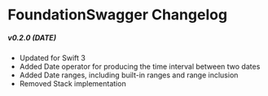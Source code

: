 FoundationSwagger Changelog
===========================


##### v0.2.0 (__DATE__)
 - Updated for Swift 3
 - Added Date operator for producing the time interval between two dates
 - Added Date ranges, including built-in ranges and range inclusion
 - Removed Stack implementation
